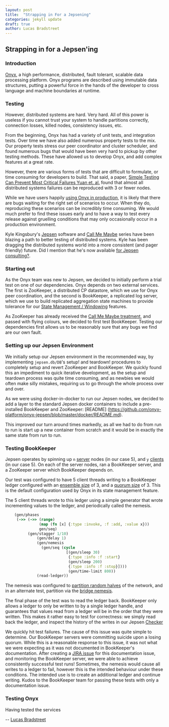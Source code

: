 ```yaml
---
layout: post
title:  "Strapping in For a Jepsening"
categories: jekyll update
draft: true
author: Lucas Bradstreet
---
```


## Strapping in for a Jepsen'ing

### Introduction

[Onyx](https://github.com/onyx-platform/onyx), a high performance, distributed,
fault tolerant, scalable data processing platform. Onyx programs are described
using immutable data structures, putting a powerful force in the hands of the
developer to cross language and machine boundaries at runtime.

### Testing

However, distributed systems are hard. Very hard. All of this power is useless
if you cannot trust your system to handle partitions correctly, connection
losses, killed nodes, consistency issues, etc.

From the beginning, Onyx has had a variety of unit tests, and integration
tests. Over time we have also added numerous property tests to the mix.
Our property tests stress our peer coordinator and cluster scheduler, and found
numerous bugs that would have been very hard to pickup by other testing
methods. These have allowed us to develop Onyx, and add complex features at a
great rate.

However, there are various forms of tests that are difficult to formulate, or
time consuming for developers to build. That said, a paper, 
[Simple Testing Can Prevent Most Critical Failures Yuan et. al.](http://www.eecg.toronto.edu/~yuan/papers/failure_analysis_osdi14.pdf)
found that almost all distributed systems failures can be reproduced with 3 or
fewer nodes.

While we have users happily [using Onyx in
production](https://github.com/onyx-platform/onyx#companies-running-onyx-in-production),
it is likely that there are bugs waiting for the right set of scenarios to
occur. When they do, reproducing these scenarios can be incredibly time
consuming. We would much prefer to find these issues early and to have a way to
test every release against gruelling conditions that may only occasionally
occur in a production environment.

Kyle Kingsbury's [Jepsen](https://github.com/aphyr/jepsen) software and [Call
Me Maybe](https://aphyr.com/tags/jepsen) series have been blazing a path to
better testing of distributed systems. Kyle has been dragging the distributed
systems world into a more consistent (and pager friendly) future. Did I mention that he's now available [for Jepsen consulting?](http://aphyr.com).

### Starting out

As the Onyx team was new to Jepsen, we decided to initially perform a trial
test on one of our dependencies. Onyx depends on two external services. The
first is ZooKeeper, a distributed CP datastore, which we use for Onyx peer coordination, and
the second is BookKeeper, a replicated log server, which we use to build
replicated aggregation state machines to provide tolerance for our 
[State Management / Windowing](http://www.onyxplatform.org/docs/user-guide/latest/aggregation-state-management.html)
features.

As ZooKeeper has already received the [Call Me Maybe treatment](https://aphyr.com/posts/291-jepsen-zookeeper), and passed with
flying colours, we decided to first test BookKeeper. Testing our dependencies first allows us to be reasonably sure that any bugs we find are our own fault.

### Setting up our Jepsen Environment

We initially setup our Jepsen environment in the recommended way, by
implementing `jepsen.db/DB`'s setup! and teardown! procedures to completely
setup and revert ZooKeeper and BookKeeper. We quickly found this an impediment
to quick iterative development, as the setup and teardown process was quite
time consuming, and as newbies we would often make silly mistakes, requiring us
to go through the whole process over and over.

As we were using docker-in-docker to run our Jepsen nodes, we decided to add a
layer to the standard Jepsen docker containers to include a pre-installed
BookKeeper and ZooKeeper: [README]
(https://github.com/onyx-platform/onyx-jepsen/blob/master/docker/README.md).

This improved our turn around times markedly, as all we had to do from run to
run is start up a new container from scratch and it would be in exactly the
same state from run to run.

### Testing BookKeeper

Jepsen operates by spinning up `n` [server](https://github.com/aphyr/jepsen/blob/master/jepsen/src/jepsen/os.clj) nodes (in our case 5), and `y` [clients](https://github.com/aphyr/jepsen/blob/master/jepsen/src/jepsen/client.clj) (in our case 5). On each of the server nodes, ran a BookKeeper server, and a ZooKeeper server which BookKeeper depends on.

Our test was configured to have 5 client threads writing to a BookKeeper ledger configured with an [ensemble size](http://www.onyxplatform.org/docs/cheat-sheet/latest/#peer-config/:onyx.bookkeeper/ledger-ensemble-size) of 3, and a [quorum size](http://www.onyxplatform.org/docs/cheat-sheet/latest/#peer-config/:onyx.bookkeeper/ledger-quorum-size) of 3. This is the default configuration used by Onyx in its state management feature.

The 5 client threads wrote to this ledger using a simple generator that wrote incrementing values to the ledger, and periodically called the nemesis.

```clojure
	(gen/phases
	 (->> (->> (range)
	           (map (fn [x] {:type :invoke, :f :add, :value x}))
	           gen/seq)
	      (gen/stagger 1/10)
              (gen/delay 1)
              (gen/nemesis
                (gen/seq (cycle
                           [(gen/sleep 30)
                            {:type :info :f :start}
                            (gen/sleep 200)
                            {:type :info :f :stop}])))
                            (gen/time-limit 800)) 
              (read-ledger))
```

The nemesis was configured to [partition random halves](https://github.com/aphyr/jepsen/blob/master/jepsen/src/jepsen/nemesis.clj#L99) of the network, and in an alternate test, partition via the [bridge nemesis](https://github.com/aphyr/jepsen/blob/master/jepsen/src/jepsen/nemesis.clj#L59).

The final phase of the test was to read the ledger back. BookKeeper only allows a ledger to only be written to by a single ledger handle, and guarantees that values read from a ledger will be in the order that they were written. This makes it rather easy to test for correctness: we simply read back the ledger, and inspect the history of the writes in our Jepsen [Checker](https://github.com/aphyr/jepsen/blob/master/jepsen/src/jepsen/checker.clj)

We quickly hit test failures. The cause of this issue was quite simple to determine. Our BookKeeper servers were committing suicide upon a losing quorum. While this is a reasonable response to this issue, it was not what we were expecting as it was not documented in BookKeeper's documentation. After creating a [JIRA issue](https://issues.apache.org/jira/browse/BOOKKEEPER-882) for this documentation issue, and monitoring the BookKeeper server, we were able to achieve consistently successful test runs! Sometimes, the nemesis would cause all writes to a ledger to fail, however this is the intended behaviour under these conditions. The intended use is to create an additional ledger and continue writing. Kudos to the BookKeeper team for passing these tests with only a documentation issue.

### Testing Onyx

Having tested the services 


-- [Lucas Bradstreet](http://www.twitter.com/ghaz)
